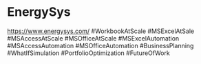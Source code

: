 # EnergySys
https://www.energysys.com/
#WorkbookAtScale
#MSExcelAtSale
#MSAccessAtScale
#MSOfficeAtScale
#MSExcelAutomation
#MSAccessAutomation
#MSOfficeAutomation
#BusinessPlanning
#WhatIfSimulation
#PortfolioOptimization
#FutureOfWork
